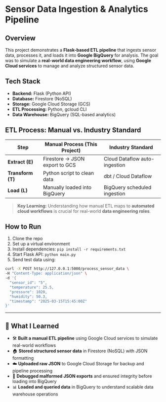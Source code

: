 # Sensor Data Ingestion & Analytics Pipeline

## Overview
This project demonstrates a **Flask-based ETL pipeline** that ingests sensor data, processes it, and loads it into **Google BigQuery** for analysis. The goal was to simulate a **real-world data engineering workflow**, using **Google Cloud services** to manage and analyze structured sensor data.

## Tech Stack
- **Backend:** Flask (Python API)
- **Database:** Firestore (NoSQL)
- **Storage:** Google Cloud Storage (GCS)
- **ETL Processing:** Python, gcloud CLI
- **Data Warehouse:** BigQuery (SQL-based analytics)

## ETL Process: Manual vs. Industry Standard

| **Step** | **Manual Process (This Project)** | **Industry Standard** |
|---------------|--------------------------------|--------------------------|
| **Extract (E)** | Firestore → JSON export to GCS | Cloud Dataflow auto-ingestion |
| **Transform (T)** | Python script to clean data | dbt / Cloud Dataflow |
| **Load (L)** | Manually loaded into BigQuery | BigQuery scheduled ingestion |

> **Key Learning:** Understanding how manual ETL maps to **automated cloud workflows** is crucial for real-world **data engineering roles**.

## How to Run

1. Clone the repo  
2. Set up a virtual environment  
3. Install dependencies: `pip install -r requirements.txt`  
4. Start Flask API: `python main.py`  
5. Send test data using:

```bash
curl -X POST http://127.0.0.1:5000/process_sensor_data \
-H "Content-Type: application/json" \
-d '{
  "sensor_id": "5",
  "temperature": 25.5,
  "pressure": 1020,
  "humidity": 50.3,
  "timestamp": "2025-03-15T15:45:00Z"
}'
``` 

---

## 🧠 What I Learned

- 🛠️ **Built a manual ETL pipeline** using Google Cloud services to simulate real-world workflows  
- 🏠 **Stored structured sensor data** in Firestore (NoSQL) with JSON formatting  
- ☁️ **Uploaded raw JSON** to Google Cloud Storage for backup and pipeline processing  
- 🧹 **Debugged malformed JSON exports** and ensured integrity before loading into BigQuery  
- 📊 **Loaded and queried data** in BigQuery to understand scalable data warehouse operations
